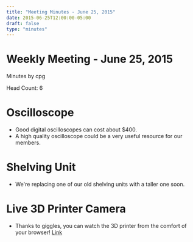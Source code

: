 ```yaml
---
title: "Meeting Minutes - June 25, 2015"
date: 2015-06-25T12:00:00-05:00
draft: false
type: "minutes"
---
```


# Weekly Meeting - June 25, 2015

Minutes by cpg

Head Count: 6

# Oscilloscope

- Good digital oscilloscopes can cost about $400.
- A high quality oscilloscope could be a very useful resource for our members.

# Shelving Unit

- We're replacing one of our old shelving units with a taller one soon.

# Live 3D Printer Camera

- Thanks to giggles, you can watch the 3D printer from the comfort of your browser! [Link](http://j.mp/1FbarSa)

